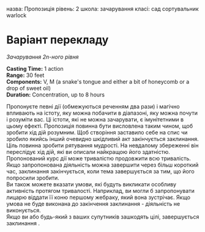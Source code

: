 назва: Пропозиція рівень: 2 школа: зачарування класі: сад сортувальник warlock

# Варіант перекладу
_Зачарування 2n-ного рівня_

**Casting Time:** 1 action    
**Range:** 30 feet    
**Components:** V, M (a snake's tongue and either a bit of honeycomb or a drop of sweet oil)    
**Duration:** Concentration, up to 8 hours

Пропонуєте певні дії (обмежуються реченням два рази) і магічно впливають на істоту, яку можна побачити в діапазоні, яку можна почути і розуміти вас. Ці істоти, які не можна зачарувати, є імунітетними в цьому ефекті. Пропозиція повинна бути висловлена таким чином, щоб зробити хід дій розумним. Щоб створіння заставило себе на спис чи зробило якийсь інший очевидно шкідливий акт закінчується заклинання.    
Ціль повинна зробити рятування мудрості. На невдалому збереженні він переслідує хід дій, які ви описали найкращою його здатністю. Пропонований курс дії може тривалістю продовжити всю тривалість. Якщо запропонована діяльність можна завершити через більш короткий час, заклинання закінчується, коли тема завершується за тим, що його попросили зробити.    
Ви також можете вказати умови, які будуть викликати особливу активність протягом тривалості. Наприклад, ви могли б запропонувати лицарю віддати її коню першому жебраку, який вона зустрічає. Якщо умова не буде виконана до закінчення заклинання - діяльність не виконується.    
Якщо ви або будь-який з ваших супутників зашкодять цілі, завершується заклинання . 